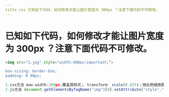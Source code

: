 ```yaml
---
title css 已知如下代码，如何修改才能让图⽚宽度为 300px ？注意下⾯代码不可修改。
---
```


# 已知如下代码，如何修改才能让图⽚宽度为 300px ？注意下⾯代码不可修改。

```html
<img src="1.jpg" style="width:480px!important;”>

box-sizing: border-box;
padding: 0 90px;
```

```js
1.css⽅法 max-width:300px;覆盖其样式； transform: scale(0.625)；按⽐例缩放图⽚；
2.js⽅法 document.getElementsByTagName("img")[0].setAttribute("style","width:300px!important;")
```